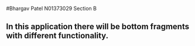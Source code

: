 #Bhargav Patel N01373029 Section B
## In this application there will be bottom fragments with different functionality.